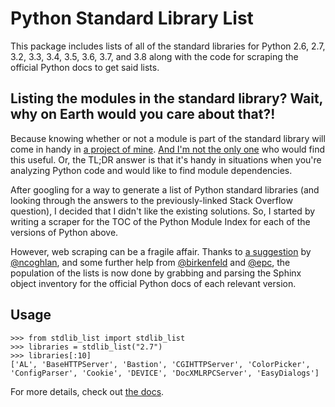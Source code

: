 Python Standard Library List
============================

This package includes lists of all of the standard libraries for Python 2.6, 2.7, 3.2, 3.3, 3.4, 3.5, 3.6, 3.7, and 3.8 along with the code for scraping the official Python docs to get said lists.

Listing the modules in the standard library? Wait, why on Earth would you care about that?!
-------------------------------------------------------------------------------------------

Because knowing whether or not a module is part of the standard library will come in handy in [a project of mine](https://github.com/jackmaney/pypt). [And I'm not the only one](http://stackoverflow.com/questions/6463918/how-can-i-get-a-list-of-all-the-python-standard-library-modules) who would find this useful. Or, the TL;DR answer is that it's handy in situations when you're analyzing Python code and would like to find module dependencies.

After googling for a way to generate a list of Python standard libraries (and looking through the answers to the previously-linked Stack Overflow question), I decided that I didn't like the existing solutions. So, I started by writing a scraper for the TOC of the Python Module Index for each of the versions of Python above.

However, web scraping can be a fragile affair. Thanks to [a suggestion](https://github.com/jackmaney/python-stdlib-list/issues/1#issuecomment-86517208) by [@ncoghlan](https://github.com/ncoghlan), and some further help from [@birkenfeld](https://github.com/birkenfeld) and [@epc](https://github.com/epc), the population of the lists is now done by grabbing and parsing the Sphinx object inventory for the official Python docs of each relevant version.

Usage
-----

    >>> from stdlib_list import stdlib_list
    >>> libraries = stdlib_list("2.7")
    >>> libraries[:10]
    ['AL', 'BaseHTTPServer', 'Bastion', 'CGIHTTPServer', 'ColorPicker', 'ConfigParser', 'Cookie', 'DEVICE', 'DocXMLRPCServer', 'EasyDialogs']

For more details, check out [the docs](http://python-stdlib-list.readthedocs.org/en/latest/).

